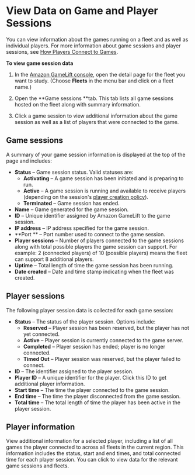 # View Data on Game and Player Sessions<a name="gamelift-console-game-player-sessions-metrics"></a>

You can view information about the games running on a fleet and as well as individual players\. For more information about game sessions and player sessions, see [How Players Connect to Games](game-sessions-intro.md)\. 

**To view game session data**

1. In the [Amazon GameLift console](https://console.aws.amazon.com/gamelift/), open the detail page for the fleet you want to study\. \(Choose **Fleets** in the menu bar and click on a fleet name\.\)

1. Open the **Game sessions **tab\. This tab lists all game sessions hosted on the fleet along with summary information\.

1. Click a game session to view additional information about the game session as well as a list of players that were connected to the game\. 

## Game sessions<a name="game-sessions"></a>

A summary of your game session information is displayed at the top of the page and includes:
+ **Status** – Game session status\. Valid statuses are:
  + **Activating** – A game session has been initiated and is preparing to run\.
  + **Active** – A game session is running and available to receive players \(depending on the session's [player creation policy](https://docs.aws.amazon.com/gamelift/latest/apireference/API_GameSession.html)\)\.
  + **Terminated** – Game session has ended\.
+ **Name** – Game generated for the game session\.
+ **ID** – Unique identifier assigned by Amazon GameLift to the game session\.
+ **IP address** – IP address specified for the game session\.
+ **Port ** – Port number used to connect to the game session\.
+ **Player sessions** – Number of players connected to the game sessions along with total possible players the game session can support\. For example: 2 \(connected players\) of 10 \(possible players\) means the fleet can support 8 additional players\. 
+ **Uptime** – Total length of time the game session has been running\.
+ **Date created** – Date and time stamp indicating when the fleet was created\.

## Player sessions<a name="player-sessions"></a>

The following player session data is collected for each game session:
+ **Status** – The status of the player session\. Options include:
  + **Reserved** – Player session has been reserved, but the player has not yet connected\.
  + **Active** – Player session is currently connected to the game server\.
  + **Completed** – Player session has ended; player is no longer connected\.
  + **Timed Out** – Player session was reserved, but the player failed to connect\.
+ **ID** – The identifier assigned to the player session\.
+ **Player ID** – A unique identifier for the player\. Click this ID to get additional player information\.
+ **Start time** – The time the player connected to the game session\.
+ **End time** – The time the player disconnected from the game session\.
+ **Total time** – The total length of time the player has been active in the player session\.

## Player information<a name="player-info"></a>

View additional information for a selected player, including a list of all games the player connected to across all fleets in the current region\. This information includes the status, start and end times, and total connected time for each player session\. You can click to view data for the relevant game sessions and fleets\. 